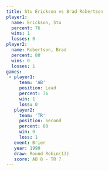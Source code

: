 ```yaml
---
title: Stu Erickson vs Brad Robertson
player1:               
  name: Erickson, Stu  
  percent: 76          
  wins: 1              
  losses: 0            
player2:               
  name: Robertson, Brad
  percent: 80          
  wins: 0              
  losses: 1            
games:
 - player1:        
     team: 'AB'    
     position: Lead
     percent: 76   
     win: 1        
     loss: 0       
   player2:          
     team: 'TR'      
     position: Second
     percent: 80     
     win: 0          
     loss: 1         
   event: Brier         
   year: 1990           
   draw: Round Robin(13)
   score: AB 8 - TR 7   
---
```

